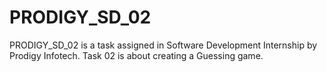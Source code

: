 # PRODIGY_SD_02
PRODIGY_SD_02 is a task assigned in Software Development Internship by Prodigy Infotech. Task 02 is about creating a Guessing game.  
